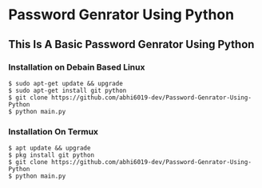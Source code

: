 # Password Genrator Using Python
## This Is A Basic Password Genrator Using Python

### Installation on Debain Based Linux
~~~
$ sudo apt-get update && upgrade
$ sudo apt-get install git python
$ git clone https://github.com/abhi6019-dev/Password-Genrator-Using-Python
$ python main.py
~~~

### Installation On Termux
~~~
$ apt update && upgrade
$ pkg install git python
$ git clone https://github.com/abhi6019-dev/Password-Genrator-Using-Python
$ python main.py
~~~
